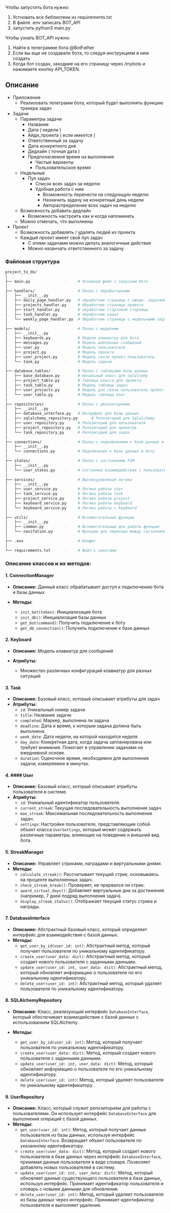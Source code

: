 Чтобы запустить бота нужно:
1) Устновить все библиотеки из requirements.txt
2) В файле .env записать BOT_API
3) запустить python3 main.py

Чтобы узнать BOT_API нужно:
1) Найти в телеграмме бота @BotFather
2) Если вы еще не создавали бота, то следуя инструкциям в нем создать
3) Когда бот создан, заходиие на его страницу через /mybots и нажимаете кнопку API_TOKEN.

## Описание

- Приложение
	- Реализовать телеграмм бота, который будет выполнять функцию трекера задач
- Задачи
    - Параметры задачи
        - Название
        - Дата ( недели )
        - Айди_проекта ( если имеется )
        - Ответственный за задачу
        - Дата конкретного дня
        - Дедлайн ( точная дата )
        - Предполагаемое время на выполнение
            - Частые варианты 
            - Пользовательское время
	- Недельные
		- Пул задач
			- Список всех задач за неделю
			- Удобная работа с ним
				- Возможность перенести на следующую неделю
				- Назначить задачу на конкретный день недели
				- Автораспределение всех задач на неделю
	- Возможность добавить дедлайн
		- Возможность настроить как и когда напоминать
	- Можно отмечать, что выполнены
- Проект
  - Возможность добавлять / удалять людей из проекта
  - Каждый проект имеет свой пул задач
    - С этими задачами можно делать аналогичные действия
    - Можно назанчать ответственного за задачу


### Файловая структура

```bash
project_to_do/
│
├── main.py                     # Основной файл с запуском бота
│
├── handlers/                   # Папка с обработчиками
│   ├── __init__.py
│   ├── daily_page_handler.py   # обработчик страницы с ежедн. задачами
│   ├── projects_handler.py     # Обработчик страницы проекта
│   ├── start_handler.py        # обработчик стартовой старницы
│   ├── task_handler.py         # обработчик задач
│   └── weekly_page_handler.py  # Обработчик страницы с недельными задачами
│
├── models/                     # Папка с моделями
│   ├── __init__.py
│   ├── keyboards.py            # Модели клавиатур для бота
│   ├── messages.py             # Модель шаблонных сообщений
│   ├── user.py                 # Модель пользователя
│   ├── project.py              # Модель проекта
│   ├── user_project.py         # Модель связи проект-пользователь
│   └── task.py                 # Модель задачи
│
├── database_tables/            # Папка с таблицами базы данных
│   ├── base_database.py        # Начальный класс для sqlalcemy
│   ├── project_table.py        # Таблица класса для проекта
│   ├── task_table.py           # Модель таблицы задач
│   ├── user_projects.py        # Модель для связи пользователь-проект
│   └── user_table.py           # Модель таблицы User
│
├── repositories/               # Папка с репозиториями
│   ├── __init__.py
│   ├── database_interface.py   # Интерфейс для базы данных
│   ├── sqlalchemy_repository.py      # Репозиторий для Sqlalchemy
│   ├── user_repository.py      # Репозиторий для пользователя
│   ├── project_repository.py   # Репозиторий для проектов
│   └── task_repository.py      # Репозиторий для задач
│
├── connections/                # Папка с подключением к базе данных и боту
│   ├── __init__.py
│   └── connections.py          # Подключения к базе данных и боту
│
├── states/                     # Папка с состояниями FSM
│   ├── __init__.py
│   └── user_states.py          # Состояния взаимодействия с пользователем
│
├── services/                   # Высокоуровневая логика
│   ├── __init__.py
│   ├── user_service.py         # Логика работы user
│   ├── task_service.py         # Логика работы task
│   ├── project_service.py      # Логика работы project
│   ├── keyboard_service.py     # Логика работы keyboard
│   └── keyboard_service.py     # Логика работы с keyboard
│
├── utils/                      # Вспомогательные функции
│   ├── __init__.py
│   ├── common.py               # Вспомогательные для работы фукнции
│   └── navifation.py           # Функции для перехода между состояниями
│
├── .env                        # Конфиг
│
└── requirements.txt            # Файл с пакетами

```
### Описание классов и их методов:

#### 1. ConnectionManager

- **Описание:** Данный класс обрабатывает доступ к подключению бота и базы данных

- **Методы:**
  -  `init_bot(token)`: Инициализация бота
  - `init_db()`: Инициализация базы данных
  - `get_bot(command)`: Получить подключение к боту
  - `get_db_connection()`: Получить подключение к базе данных

#### 2. **Keyboard**

- **Описание:** Модель клавиатур для сообщений

- **Атрибуты:**
  -  Множество различных конфигураций клавиатур для разных ситуаций

#### 3. **Task**
- **Описание:** Базовый класс, который описывает атрибуты для задач
- **Атрибуты:**
	- `id`: Уникальный номер задачи
	- `title`: Название задачи
	- `completed`: Маркер, выполнена ли задача
	- `deadline`: Дата и время, к которым задача должна быть выполнена. 
	- `week_date`: Дата недели, на которой находится неделя
	- `day_date`: Конкретная дата, когда задача запланирована или требует внимания. Помогает в управлении задачами на ежедневной основе.
	- `duration`: Оценочное время, необходимое для выполнения задачи, измеряемое в минутах.

#### 4. #### **User**

- **Описание:** Базовый класс, который описывает атрибуты пользователя в системе.
- **Атрибуты:**
    - `id`: Уникальный идентификатор пользователя.
    - `current_streak`: Текущая последовательность выполнения задач.
    - `max_streak`: Максимальная последовательность выполнения задач.
    - `settings`: Настройки пользователя, представляющие собой объект класса `UserSettings`, который может содержать различные параметры, влияющие на поведение и внешний вид бота.

#### 5. **StreakManager**
- **Описание:** Управляет стриками, наградами и виртуальными днями.
- **Методы:**
  - `calculate_streak()`: Рассчитывает текущий стрик, основываясь на проценте выполненных задач.
  - `check_streak_break()`: Проверяет, не прервался ли стрик.
  - `award_virtual_days()`: Добавляет виртуальные дни за достижения (например, 7 дней подряд выполнения задач).
  - `display_streak_status()`: Отображает текущий статус стрика и награды.

#### 7. **DatabaseInterface**

- **Описание:** Абстрактный базовый класс, который определяет интерфейс для взаимодействия с базой данных.
- **Методы:**
    - `get_user_by_id(user_id: int)`: Абстрактный метод, который получает пользователя по уникальному идентификатору.
    - `create_user(user_data: dict)`: Абстрактный метод, который создает нового пользователя с заданными данными.
    - `update_user(user_id: int, user_data: dict)`: Абстрактный метод, который обновляет информацию о пользователе по его уникальному идентификатору.
    - `delete_user(user_id: int)`: Абстрактный метод, который удаляет пользователя по уникальному идентификатору.

#### 8. **SQLAlchemyRepository**

- **Описание:** Класс, реализующий интерфейс `DatabaseInterface`, который обеспечивает взаимодействие с базой данных с использованием SQLAlchemy. 

- **Методы:**
	- `get_user_by_id(user_id: int)`: Метод, который получает пользователя по уникальному идентификатору.
    - `create_user(user_data: dict)`: Метод, который создает нового пользователя с заданными данными.
    - `update_user(user_id: int, user_data: dict)`: Метод, который обновляет информацию о пользователе по его уникальному идентификатору.
    - `delete_user(user_id: int)`: Метод, который удаляет пользователя по уникальному идентификатору.

#### 9.  **UserRepository**

- **Описание:** Класс, который служит репозиторием для работы с пользователями. Он использует интерфейс `DatabaseInterface` для выполнения операций с базой данных. 
- **Методы:**
    - `get_user(user_id: int)`: Метод, который получает данные пользователя из базы данных, используя интерфейс `DatabaseInterface`. Возвращает объект пользователя по указанному идентификатору.
    - `create_user(user_data: dict)`: Метод, который создает нового пользователя в базе данных через интерфейс `DatabaseInterface`, принимая данные пользователя в виде словаря. Позволяет добавлять новых пользователей в систему.
    - `update_user(user_id: int, user_data: dict)`: Метод, который обновляет данные существующего пользователя в базе данных, используя интерфейс. Принимает идентификатор пользователя и словарь с новыми данными для обновления.
    - `delete_user(user_id: int)`: Метод, который удаляет пользователя из базы данных через интерфейс. Принимает идентификатор пользователя и выполняет удаление.